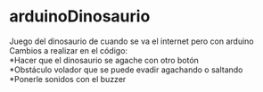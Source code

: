# arduinoDinosaurio
Juego del dinosaurio de cuando se va el internet pero con arduino  
Cambios a realizar en el código:  
*Hacer que el dinosaurio se agache con otro botón  
*Obstáculo volador que se puede evadir agachando o saltando  
*Ponerle sonidos con el buzzer  


